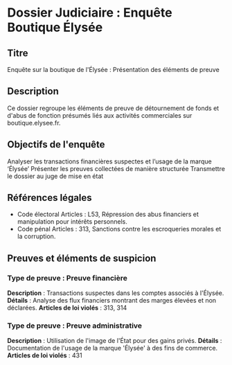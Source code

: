 
# Dossier Judiciaire : Enquête Boutique Élysée

## Titre
Enquête sur la boutique de l'Élysée : Présentation des éléments de preuve

## Description
Ce dossier regroupe les éléments de preuve de détournement de fonds et d'abus de fonction présumés liés aux activités commerciales sur boutique.elysee.fr.

## Objectifs de l'enquête
Analyser les transactions financières suspectes et l’usage de la marque ‘Élysée’
Présenter les preuves collectées de manière structurée
Transmettre le dossier au juge de mise en état

## Références légales
- Code électoral Articles : L53, Répression des abus financiers et manipulation pour intérêts personnels.
- Code pénal Articles : 313, Sanctions contre les escroqueries morales et la corruption.

## Preuves et éléments de suspicion


### Type de preuve : Preuve financière
**Description** : Transactions suspectes dans les comptes associés à l'Élysée.
**Détails** : Analyse des flux financiers montrant des marges élevées et non déclarées.
**Articles de loi violés** : 313, 314


### Type de preuve : Preuve administrative
**Description** : Utilisation de l'image de l'État pour des gains privés.
**Détails** : Documentation de l'usage de la marque 'Élysée' à des fins de commerce.
**Articles de loi violés** : 431


